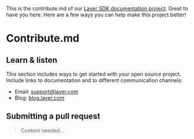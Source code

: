 This is the contribute.md of our [Layer SDK documentation project](https://github.com/layerhq/documentation). Great to have you here. Here are a few ways you can help make this project better!

# Contribute.md

## Learn & listen

This section includes ways to get started with your open source project. Include links to documentation and to different communication channels: 

* Email: [support@layer.com](mailto:support@layer.com)
* Blog: [blog.layer.com](http://blog.layer.com)

## Submitting a pull request

> Content needed...